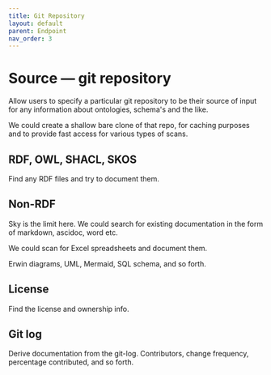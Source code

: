 ```yaml
---
title: Git Repository
layout: default
parent: Endpoint
nav_order: 3
---
```


# Source &mdash; git repository

Allow users to specify a particular git repository to be their source
of input for any information about ontologies, schema's and the like.

We could create a shallow bare clone of that repo, for caching purposes
and to provide fast access for various types of scans.

## RDF, OWL, SHACL, SKOS

Find any RDF files and try to document them.

## Non-RDF

Sky is the limit here. We could search for existing
documentation in the form of markdown, ascidoc, word etc.

We could scan for Excel spreadsheets and document them.

Erwin diagrams, UML, Mermaid, SQL schema, and so forth.

## License

Find the license and ownership info.

## Git log

Derive documentation from the git-log.
Contributors, change frequency, percentage contributed,
and so forth.
